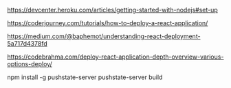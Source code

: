 
https://devcenter.heroku.com/articles/getting-started-with-nodejs#set-up

https://coderjourney.com/tutorials/how-to-deploy-a-react-application/

https://medium.com/@baphemot/understanding-react-deployment-5a717d4378fd

https://codebrahma.com/deploy-react-application-depth-overview-various-options-deploy/

npm install -g pushstate-server
pushstate-server build
